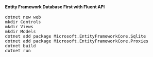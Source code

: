 <h4>Entity Framework Database First with Fluent API</h4>

<pre>
dotnet new web
mkdir Controls
mkdir Views
mkdir Models
dotnet add package Microsoft.EntityFrameworkCore.Sqlite
dotnet add package Microsoft.EntityFrameworkCore.Proxies
dotnet build
dotnet run
</pre>

